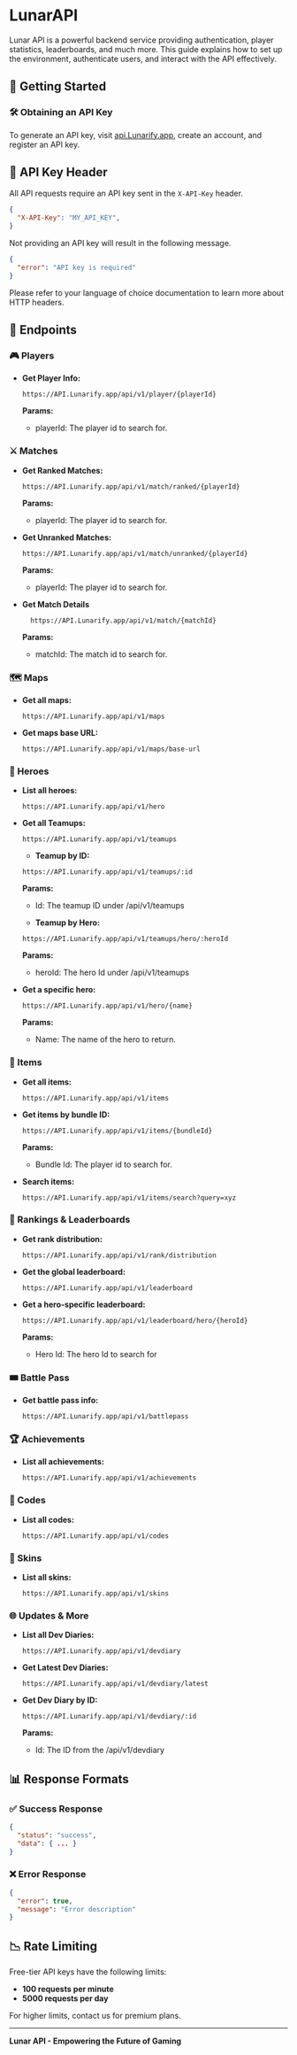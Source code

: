 # LunarAPI

Lunar API is a powerful backend service providing authentication, player statistics, leaderboards, and much more. This guide explains how to set up the environment, authenticate users, and interact with the API effectively.

## 🚀 Getting Started

### 🛠️ Obtaining an API Key

To generate an API key, visit [api.Lunarify.app](https://api.lunarify.app), create an account, and register an API key.

## 📡 API Key Header

All API requests require an API key sent in the `X-API-Key` header.
```json
{
  "X-API-Key": "MY_API_KEY",
}
```

Not providing an API key will result in the following message.

```json
{
  "error": "API key is required"
}
```

Please refer to your language of choice documentation to learn more about HTTP headers.

## 📌 Endpoints

### 🎮 Players

- **Get Player Info:**
  ```plaintext
  https://API.Lunarify.app/api/v1/player/{playerId}
  ```

  **Params:**
    - playerId: The player id to search for.

### ⚔️ Matches

- **Get Ranked Matches:**
  ```plaintext
  https://API.Lunarify.app/api/v1/match/ranked/{playerId}
  ```
  **Params:**
    - playerId: The player id to search for.

- **Get Unranked Matches:**
  ```plaintext
  https://API.Lunarify.app/api/v1/match/unranked/{playerId}
  ```
  **Params:**
    - playerId: The player id to search for.

- **Get Match Details**
  ```plaintext
    https://API.Lunarify.app/api/v1/match/{matchId}
  ```
  **Params:**
  - matchId: The match id to search for.

### 🗺️ Maps

- **Get all maps:**
  ```plaintext
  https://API.Lunarify.app/api/v1/maps
  ```
- **Get maps base URL:**
  ```plaintext
  https://API.Lunarify.app/api/v1/maps/base-url
  ```

### 🦸 Heroes

- **List all heroes:**
  ```plaintext
  https://API.Lunarify.app/api/v1/hero
  ```

- **Get all Teamups:**
  ```plaintext
  https://API.Lunarify.app/api/v1/teamups
  ```

  - **Teamup by ID:**
  ```plaintext
  https://API.Lunarify.app/api/v1/teamups/:id
  ```
  **Params:**
    - Id: The teamup ID under /api/v1/teamups
  
  - **Teamup by Hero:**
  ```plaintext
  https://API.Lunarify.app/api/v1/teamups/hero/:heroId
  ```
  **Params:**
    - heroId: The hero Id under /api/v1/teamups

- **Get a specific hero:**
  ```plaintext
  https://API.Lunarify.app/api/v1/hero/{name}
  ```
  **Params:**
    - Name: The name of the hero to return.

### 🎒 Items

- **Get all items:**
  ```plaintext
  https://API.Lunarify.app/api/v1/items
  ```

- **Get items by bundle ID:**
  ```plaintext
  https://API.Lunarify.app/api/v1/items/{bundleId}
  ```
  **Params:**
    - Bundle Id: The player id to search for.

- **Search items:**
  ```plaintext
  https://API.Lunarify.app/api/v1/items/search?query=xyz
  ```

### 🏅 Rankings & Leaderboards

- **Get rank distribution:**
  ```plaintext
  https://API.Lunarify.app/api/v1/rank/distribution
  ```

- **Get the global leaderboard:**
  ```plaintext
  https://API.Lunarify.app/api/v1/leaderboard
  ```

- **Get a hero-specific leaderboard:**
  ```plaintext
  https://API.Lunarify.app/api/v1/leaderboard/hero/{heroId}
  ```
  **Params:**
    - Hero Id: The hero Id to search for 


### 🎟️ Battle Pass

- **Get battle pass info:**
  ```plaintext
  https://API.Lunarify.app/api/v1/battlepass
  ```

### 🏆 Achievements

- **List all achievements:**
  ```plaintext
  https://API.Lunarify.app/api/v1/achievements
  ```

### 🎫 Codes

- **List all codes:**
  ```plaintext
  https://API.Lunarify.app/api/v1/codes
  ```

### 🎨 Skins

- **List all skins:**
  ```plaintext
  https://API.Lunarify.app/api/v1/skins
  ```
### 🌐 Updates & More

- **List all Dev Diaries:**
  ```plaintext
  https://API.Lunarify.app/api/v1/devdiary
  ```

- **Get Latest Dev Diaries:**
  ```plaintext
  https://API.Lunarify.app/api/v1/devdiary/latest
  ```

- **Get Dev Diary by ID:**
  ```plaintext
  https://API.Lunarify.app/api/v1/devdiary/:id
  ```
  **Params:**
    - Id: The ID from the /api/v1/devdiary
## 📊 Response Formats

### ✅ Success Response

```json
{
  "status": "success",
  "data": { ... }
}
```

### ❌ Error Response

```json
{
  "error": true,
  "message": "Error description"
}
```

## 📉 Rate Limiting

Free-tier API keys have the following limits:

- **100 requests per minute**
- **5000 requests per day**

For higher limits, contact us for premium plans.

---

**Lunar API - Empowering the Future of Gaming**

